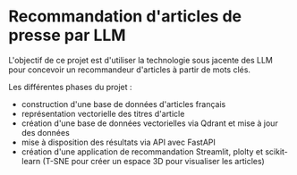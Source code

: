 # Recommandation d'articles de presse par LLM

L'objectif de ce projet est d'utiliser la technologie sous jacente des LLM pour concevoir un recommandeur d'articles à partir de mots clés.

Les différentes phases du projet :
- construction d'une base de données d'articles français
- représentation vectorielle des titres d'article
- création d'une base de données vectorielles via Qdrant et mise à jour des données
- mise à disposition des résultats via API avec FastAPI
- création d'une application de recommandation Streamlit, plolty et scikit-learn (T-SNE pour créer un espace 3D pour visualiser les articles)
